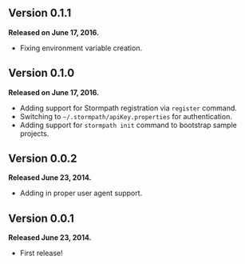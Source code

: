 Version 0.1.1
-------------

**Released on June 17, 2016.**

- Fixing environment variable creation.


Version 0.1.0
-------------

**Released on June 17, 2016.**

- Adding support for Stormpath registration via `register` command.
- Switching to `~/.stormpath/apiKey.properties` for authentication.
- Adding support for `stormpath init` command to bootstrap sample projects.

Version 0.0.2
-------------

**Released June 23, 2014.**

- Adding in proper user agent support.


Version 0.0.1
-------------

**Released June 23, 2014.**

- First release!
